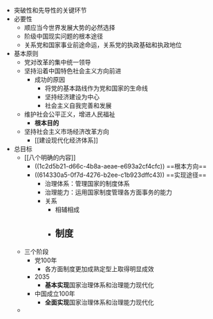 - 突破性和先导性的关键环节
- 必要性
	- 顺应当今世界发展大势的必然选择
	- 阶级中国现实问题的根本途径
	- 关系党和国家事业前途命运，关系党的执政基础和执政地位
- 基本原则
	- 党对改革的集中统一领导
	- 坚持沿着中国特色社会主义方向前进
		- 成功的原因
			- 将党的基本路线作为党和国家的生命线
			- 坚持经济建设为中心
			- 社会主义自我完善和发展
	- 维护社会公平正义，增进人民福祉
		- **根本目的**
	- 坚持社会主义市场经济改革方向
		- [[建设现代化经济体系]]
- 总目标
	- [[八个明确的内容]]
		- ((1c2d5b21-d66c-4b8a-aeae-e693a2cf4cfc)) ==根本方向==
		- ((614330a5-0f7d-4276-b2ee-c1b923dffc43)) ==实现途径==
			- 治理体系：管理国家的制度体系
			- 治理能力：运用国家制度管理各方面事务的能力
			- 关系
				- 相辅相成
				- 制度
					-
	- 三个阶段
		- 党100年
			- 各方面制度更加成熟定型上取得明显成效
		- 2035
			- **基本实现**国家治理体系和治理能力现代化
		- 中国成立100年
			- **全面实现**国家治理体系和治理能力现代化
	-